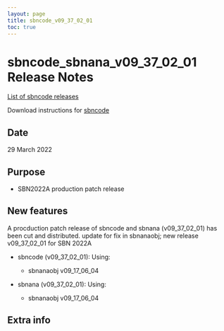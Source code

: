 ```yaml
---
layout: page
title: sbncode_v09_37_02_01
toc: true
---
```


sbncode_sbnana_v09_37_02_01 Release Notes
=======================================================================================

[List of sbncode releases](https://sbnsoftware.github.io/AnalysisInfrastructure/ReleaseManagement/Releases/List_of_SBN_code_releases)

Download instructions for [sbncode]()

Date
---------------------------------------------------
29 March 2022

Purpose
---------------------------------------------------
*  SBN2022A production patch release

New features
---------------------------------------------------
A procduction patch release of sbncode and sbnana (v09_37_02_01)  has been cut and distributed.
update for fix in sbnanaobj; new release v09_37_02_01 for SBN 2022A
* sbncode (v09_37_02_01):
  Using:
  * sbnanaobj           v09_17_06_04

* sbnana (v09_37_02_01):
  Using:
  * sbnanaobj           v09_17_06_04



Extra info
---------------------------------------------------
